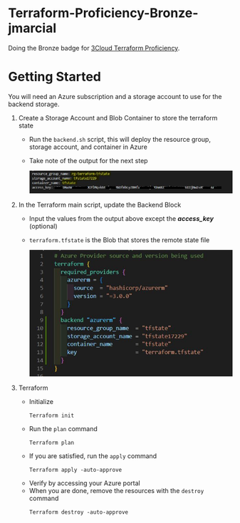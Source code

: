 # Terraform-Proficiency-Bronze-jmarcial
Doing the Bronze badge for [3Cloud Terraform Proficiency](https://www.3clouduniversity.com/Badges/View/104).

# Getting Started
You will need an Azure subscription and a storage account to use for the backend storage.
1. Create a Storage Account and Blob Container to store the terraform state
   - Run the `backend.sh` script, this will deploy the resource group, storage account, and container in Azure
   - Take note of the output for the next step
   
     ![backend.sh output](backendsh_out.JPG)

2. In the Terraform main script, update the Backend Block
   - Input the values from the output above except the ***access_key*** (optional)
   - `terraform.tfstate` is the Blob that stores the remote state file
   
     ![backend block](backend_block.JPG)


3. Terraform
   - Initialize
     ```
     Terraform init
     ```
   - Run the `plan` command
     ```
     Terraform plan
     ```
   - If you are satisfied, run the `apply` command
     ```
     Terraform apply -auto-approve
     ```
   - Verify by accessing your Azure portal
   - When you are done, remove the resources with the `destroy` command
     ```
     Terraform destroy -auto-approve
     ```
